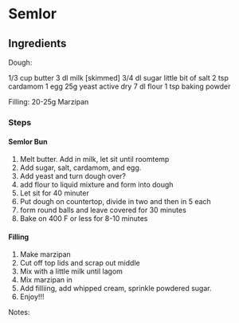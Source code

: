 # Semlor #

## Ingredients ##
Dough:

1/3 cup butter
3 dl milk [skimmed]
3/4 dl sugar
little bit of salt
2 tsp cardamom
1 egg
25g yeast active dry
7 dl flour
1 tsp baking powder

Filling:
20-25g Marzipan

### Steps ###
#### Semlor Bun ####
1. Melt butter. Add in milk, let sit until roomtemp
2. Add sugar, salt, cardamom, and egg.
3. Add yeast and turn dough over?
5. add flour to liquid mixture and form into dough
6. Let sit for 40 minuter
7. Put dough on countertop, divide in two and then in 5 each
8. form round balls and leave covered for 30 minutes
9. Bake on 400 F or less for 8-10 minutes

#### Filling ####
1. Make marzipan
2. Cut off top lids and scrap out middle
3. Mix with a little milk until lagom
4. Mix marzipan in
5. Add filliing, add whipped cream, sprinkle powdered sugar.
6. Enjoy!!!

Notes:


